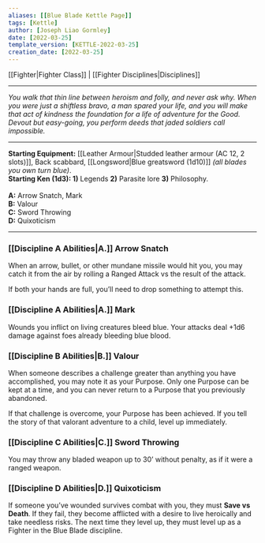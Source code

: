 ```yaml
---
aliases: [[Blue Blade Kettle Page]]
tags: [Kettle]
author: [Joseph Liao Gormley]
date: [2022-03-25]
template_version: [KETTLE-2022-03-25]
creation_date: [2022-03-25]
---
```

[[Fighter|Fighter Class]] | [[Fighter Disciplines|Disciplines]]
___
*You walk that thin line between heroism and folly, and never ask why. When you were just a shiftless bravo, a man spared your life, and you will make that act of kindness the foundation for a life of adventure for the Good. Devout but easy-going, you perform deeds that jaded soldiers call impossible.*
___
**Starting Equipment:** [[Leather Armour|Studded leather armour (AC 12, 2 slots)]], Back scabbard, [[Longsword|Blue greatsword (1d10)]] *(all blades you own turn blue)*.<br>**Starting Ken (1d3): 1)** Legends **2)** Parasite lore **3)** Philosophy.<br><br>**A:** Arrow Snatch, Mark<br>**B:** Valour<br>**C:** Sword Throwing<br>**D:** Quixoticism
___
### [[Discipline A Abilities|A.]] Arrow Snatch
When an arrow, bullet, or other mundane missile would hit you, you may catch it from the air by rolling a Ranged Attack vs the result of the attack.

If both your hands are full, you’ll need to drop something to attempt this.

### [[Discipline A Abilities|A.]] Mark
Wounds you inflict on living creatures bleed blue. Your attacks deal +1d6 damage against foes already bleeding blue blood.

### [[Discipline B Abilities|B.]] Valour
When someone describes a challenge greater than anything you have accomplished, you may note it as your Purpose. Only one Purpose can be kept at a time, and you can never return to a Purpose that you previously abandoned.

If that challenge is overcome, your Purpose has been achieved. If you tell the story of that valorant adventure to a child, level up immediately.

### [[Discipline C Abilities|C.]] Sword Throwing
You may throw any bladed weapon up to 30’ without penalty, as if it were a ranged weapon.

### [[Discipline D Abilities|D.]] Quixoticism
If someone you’ve wounded survives combat with you, they must **Save vs Death**. If they fail, they become afflicted with a desire to live heroically and take needless risks. The next time they level up, they must level up as a Fighter in the Blue Blade discipline.